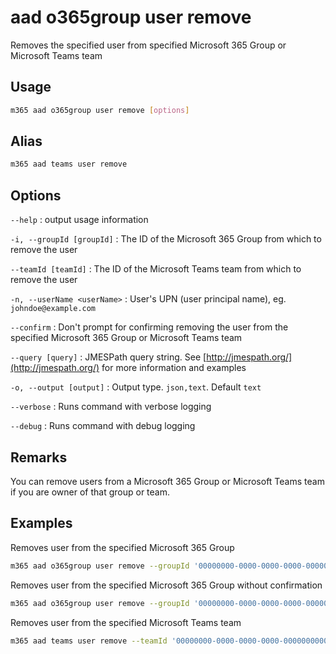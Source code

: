 # aad o365group user remove

Removes the specified user from specified Microsoft 365 Group or Microsoft Teams team

## Usage

```sh
m365 aad o365group user remove [options]
```

## Alias

```sh
m365 aad teams user remove
```

## Options

`--help`
: output usage information

`-i, --groupId [groupId]`
: The ID of the Microsoft 365 Group from which to remove the user

`--teamId [teamId]`
: The ID of the Microsoft Teams team from which to remove the user

`-n, --userName <userName>`
: User's UPN (user principal name), eg. `johndoe@example.com`

`--confirm`
: Don't prompt for confirming removing the user from the specified Microsoft 365 Group or Microsoft Teams team

`--query [query]`
: JMESPath query string. See [http://jmespath.org/](http://jmespath.org/) for more information and examples

`-o, --output [output]`
: Output type. `json,text`. Default `text`

`--verbose`
: Runs command with verbose logging

`--debug`
: Runs command with debug logging

## Remarks

You can remove users from a Microsoft 365 Group or Microsoft Teams team if you are owner of that group or team.

## Examples

Removes user from the specified Microsoft 365 Group

```sh
m365 aad o365group user remove --groupId '00000000-0000-0000-0000-000000000000' --userName 'anne.matthews@contoso.onmicrosoft.com'
```

Removes user from the specified Microsoft 365 Group without confirmation

```sh
m365 aad o365group user remove --groupId '00000000-0000-0000-0000-000000000000' --userName 'anne.matthews@contoso.onmicrosoft.com' --confirm
```

Removes user from the specified Microsoft Teams team

```sh
m365 aad teams user remove --teamId '00000000-0000-0000-0000-000000000000' --userName 'anne.matthews@contoso.onmicrosoft.com'
```